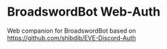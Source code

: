# BroadswordBot Web-Auth
Web companion for BroadswordBot based on https://github.com/shibdib/EVE-Discord-Auth
